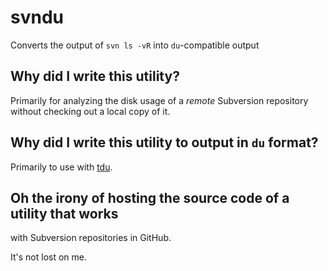 # svndu

Converts the output of `svn ls -vR` into `du`-compatible output

## Why did I write this utility?

Primarily for analyzing the disk usage of a *remote* Subversion
repository without checking out a local copy of it.

## Why did I write this utility to output in `du` format?

Primarily to use with [tdu](http://webonastick.com/tdu/).

## Oh the irony of hosting the source code of a utility that works
   with Subversion repositories in GitHub.

It's not lost on me.

